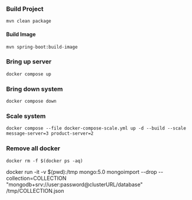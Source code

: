 ### Build Project
```shell
mvn clean package
```
#### Build Image
```shell
mvn spring-boot:build-image
```

### Bring up server
```shell
docker compose up
```

### Bring down system
```shell
docker compose down
```

### Scale system
```shell
docker compose --file docker-compose-scale.yml up -d --build --scale message-server=3 product-server=2
```

### Remove all docker
```shell
docker rm -f $(docker ps -aq)
```

docker run -it -v $(pwd):/tmp mongo:5.0 mongoimport --drop --collection=COLLECTION "mongodb+srv://user:password@clusterURL/database" /tmp/COLLECTION.json